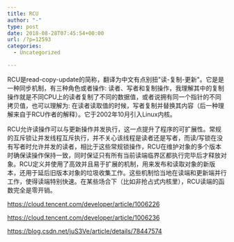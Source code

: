 ```yaml
---
title: RCU
author: "-"
type: post
date: 2018-08-28T07:45:54+00:00
url: /?p=12593
categories:
  - Uncategorized

---
```

RCU是read-copy-update的简称，翻译为中文有点别扭"读-复制-更新"。它是是一种同步机制，有三种角色或者操作: 读者、写者和复制操作，我理解其中的复制操作就是不同CPU上的读者复制了不同的数据值，或者说拥有同一个指针的不同拷贝值，也可以理解为: 在读者读取值的时候，写者复制并替换其内容（后一种理解来自于RCU作者的解释）。它于2002年10月引入Linux内核。

RCU允许读操作可以与更新操作并发执行，这一点提升了程序的可扩展性。常规的互斥锁让并发线程互斥执行，并不关心该线程是读者还是写者，而读/写锁在没有写者时允许并发的读者，相比于这些常规锁操作，RCU在维护对象的多个版本时确保读操作保持一致，同时保证只有所有当前读端临界区都执行完毕后才释放对象。RCU定义并使用了高效并且易于扩展的机制，用来发布和读取对象的新版本，还用于延后旧版本对象的垃圾收集工作。这些机制恰当地在读端和更新端并行工作，使得读端特别快速。在某些场合下（比如非抢占式内核里），RCU读端的函数完全是零开销。

https://cloud.tencent.com/developer/article/1006226
  
https://cloud.tencent.com/developer/article/1006236
  
https://blog.csdn.net/juS3Ve/article/details/78447574